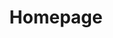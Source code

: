 ---
title: "Homepage"
hero_logo: "/images/cisf26-logo.png"
hero_subtitle: "Conferenza Internazionale di Scienze Fisiche 2026"
sponsor_category: "Main partner"
about_title: "Chi siamo"
about_text: >
  Siamo un'associazione culturale dedicata alla divulgazione scientifica.
  Organizziamo conferenze, workshop ed eventi che portano la ricerca
  accademica a contatto con la società.
about_image: "/images/about.jpg"
---